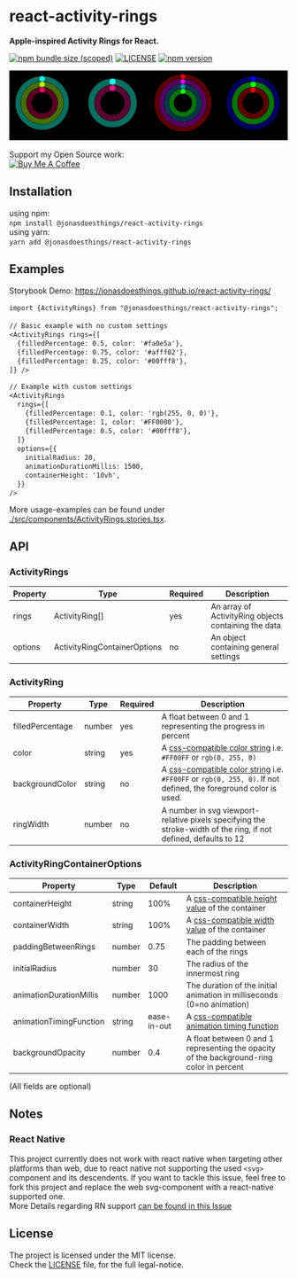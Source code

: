 # react-activity-rings
**Apple-inspired Activity Rings for React.**  

[![npm bundle size (scoped)](https://img.shields.io/bundlephobia/minzip/@jonasdoesthings/react-activity-rings?color=%2384cc16&style=flat-square)](https://bundlephobia.com/package/@jonasdoesthings/react-activity-rings)
[![LICENSE](https://img.shields.io/npm/l/@jonasdoesthings/react-activity-rings?color=%2384cc16&style=flat-square)](./LICENSE)
[![npm version](https://img.shields.io/npm/v/@jonasdoesthings/react-activity-rings?color=84cc16&style=flat-square)](https://www.npmjs.com/package/@jonasdoesthings/react-activity-rings/)


![demo banner gif](.assets/activityrings_banner.gif)

Support my Open Source work:  
<a href="https://www.buymeacoffee.com/JonasDoesThings" target="_blank"><img src="https://cdn.buymeacoffee.com/buttons/default-orange.png" alt="Buy Me A Coffee" height="41" width="174"></a>

## Installation
using npm:  
`npm install @jonasdoesthings/react-activity-rings`  
using yarn:  
`yarn add @jonasdoesthings/react-activity-rings`
## Examples
Storybook Demo: https://jonasdoesthings.github.io/react-activity-rings/

```tsx
import {ActivityRings} from "@jonasdoesthings/react-activity-rings";

// Basic example with no custom settings
<ActivityRings rings={[
  {filledPercentage: 0.5, color: '#fa0e5a'},
  {filledPercentage: 0.75, color: '#afff02'},
  {filledPercentage: 0.25, color: '#00fff8'},
]} />
```
```tsx
// Example with custom settings
<ActivityRings 
  rings={[
    {filledPercentage: 0.1, color: 'rgb(255, 0, 0)'},
    {filledPercentage: 1, color: '#FF0000'},
    {filledPercentage: 0.5, color: '#00fff8'},
  ]} 
  options={{
    initialRadius: 20,
    animationDurationMillis: 1500,
    containerHeight: '10vh',
  }} 
/>
```

More usage-examples can be found under [./src/components/ActivityRings.stories.tsx](./src/components/ActivityRings.stories.tsx).

## API
### ActivityRings
| Property | Type                         | Required | Description                                          |
|----------|------------------------------|----------|------------------------------------------------------|
| rings    | ActivityRing[]               | yes      | An array of ActivityRing objects containing the data |
| options  | ActivityRingContainerOptions | no       | An object containing general settings                |

### ActivityRing
| Property         | Type   | Required | Description                                                                                                                                                               |
|------------------|--------|----------|---------------------------------------------------------------------------------------------------------------------------------------------------------------------------|
| filledPercentage | number | yes      | A float between 0 and 1 representing the progress in percent                                                                                                              |
| color            | string | yes      | A [css-compatible color string](https://developer.mozilla.org/en-US/docs/Web/CSS/color) i.e. `#FF00FF` or `rgb(0, 255, 0)`                                                |
| backgroundColor  | string | no       | A [css-compatible color string](https://developer.mozilla.org/en-US/docs/Web/CSS/color) i.e. `#FF00FF` or `rgb(0, 255, 0)`. If not defined, the foreground color is used. |
| ringWidth        | number | no       | A number in svg viewport-relative pixels specifying the stroke-width of the ring, if not defined, defaults to 12                                                          |

### ActivityRingContainerOptions
| Property                | Type   | Default     | Description                                                                                                              |
|-------------------------|--------|-------------|--------------------------------------------------------------------------------------------------------------------------|
| containerHeight         | string | 100%        | A [css-compatible height value](https://developer.mozilla.org/en-US/docs/Web/CSS/height) of the container                |
| containerWidth          | string | 100%        | A [css-compatible width value](https://developer.mozilla.org/en-US/docs/Web/CSS/width) of the container                  |
| paddingBetweenRings     | number | 0.75        | The padding between each of the rings                                                                                    |
| initialRadius           | number | 30          | The radius of the innermost ring                                                                                         |
| animationDurationMillis | number | 1000        | The duration of the initial animation in milliseconds (0=no animation)                                                   |
| animationTimingFunction | string | ease-in-out | A [css-compatible animation timing function](https://developer.mozilla.org/en-US/docs/Web/CSS/animation-timing-function) |
| backgroundOpacity       | number | 0.4         | A float between 0 and 1 representing the opacity of the background-ring color in percent                                 |

(All fields are optional)

## Notes 

### React Native
This project currently does not work with react native when targeting other platforms than web, due to react native not supporting the used `<svg>` component and its descendents.
If you want to tackle this issue, feel free to fork this project and replace the web svg-component with a react-native supported one.  
More Details regarding RN support [can be found in this Issue](https://github.com/JonasDoesThings/react-activity-rings/issues/1)

## License
The project is licensed under the MIT license.    
Check the [LICENSE](./LICENSE) file, for the full legal-notice.
